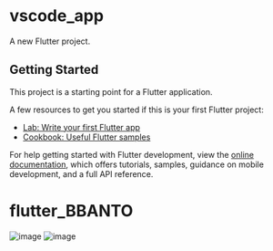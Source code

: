 # vscode_app

A new Flutter project.

## Getting Started

This project is a starting point for a Flutter application.

A few resources to get you started if this is your first Flutter project:

- [Lab: Write your first Flutter app](https://docs.flutter.dev/get-started/codelab)
- [Cookbook: Useful Flutter samples](https://docs.flutter.dev/cookbook)

For help getting started with Flutter development, view the
[online documentation](https://docs.flutter.dev/), which offers tutorials,
samples, guidance on mobile development, and a full API reference.
# flutter_BBANTO
![image](https://github.com/user-attachments/assets/39709127-65a0-4731-8a61-3b18fc929700)
![image](https://github.com/user-attachments/assets/5659d0a4-4fec-4ea5-bd38-c89bea3654ed)
